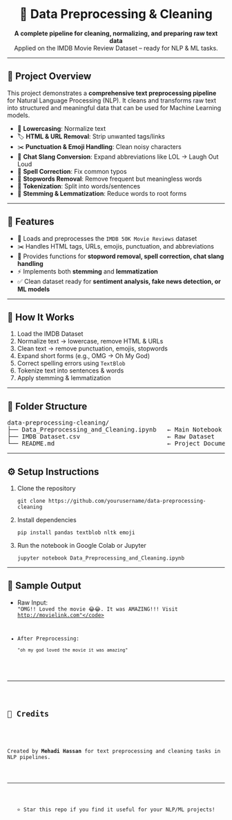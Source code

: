 <h1 align="center">🧹 Data Preprocessing & Cleaning</h1>

<p align="center">
  <strong>A complete pipeline for cleaning, normalizing, and preparing raw text data</strong><br>
  Applied on the IMDB Movie Review Dataset – ready for NLP & ML tasks.
</p>

<hr>

<h2>📌 Project Overview</h2>

<p>
This project demonstrates a <strong>comprehensive text preprocessing pipeline</strong> for Natural Language Processing (NLP).  
It cleans and transforms raw text into structured and meaningful data that can be used for Machine Learning models.
</p>

<ul>
  <li>🔡 <strong>Lowercasing</strong>: Normalize text</li>
  <li>🏷️ <strong>HTML & URL Removal</strong>: Strip unwanted tags/links</li>
  <li>✂️ <strong>Punctuation & Emoji Handling</strong>: Clean noisy characters</li>
  <li>💬 <strong>Chat Slang Conversion</strong>: Expand abbreviations like LOL → Laugh Out Loud</li>
  <li>🧠 <strong>Spell Correction</strong>: Fix common typos</li>
  <li>🛑 <strong>Stopwords Removal</strong>: Remove frequent but meaningless words</li>
  <li>🔎 <strong>Tokenization</strong>: Split into words/sentences</li>
  <li>🌱 <strong>Stemming & Lemmatization</strong>: Reduce words to root forms</li>
</ul>

<hr>

<h2>🚀 Features</h2>

<ul>
  <li>📂 Loads and preprocesses the <code>IMDB 50K Movie Reviews</code> dataset</li>
  <li>✂️ Handles HTML tags, URLs, emojis, punctuation, and abbreviations</li>
  <li>🧹 Provides functions for <strong>stopword removal, spell correction, chat slang handling</strong></li>
  <li>⚡ Implements both <strong>stemming</strong> and <strong>lemmatization</strong></li>
  <li>✅ Clean dataset ready for <strong>sentiment analysis, fake news detection, or ML models</strong></li>
</ul>

<hr>

<h2>🧠 How It Works</h2>

<ol>
  <li>Load the IMDB Dataset</li>
  <li>Normalize text → lowercase, remove HTML & URLs</li>
  <li>Clean text → remove punctuation, emojis, stopwords</li>
  <li>Expand short forms (e.g., OMG → Oh My God)</li>
  <li>Correct spelling errors using <code>TextBlob</code></li>
  <li>Tokenize text into sentences & words</li>
  <li>Apply stemming & lemmatization</li>
</ol>

<hr>

<h2>📂 Folder Structure</h2>

<pre>
data-preprocessing-cleaning/
├── Data_Preprocessing_and_Cleaning.ipynb   ← Main Notebook
├── IMDB Dataset.csv                        ← Raw Dataset
└── README.md                               ← Project Documentation
</pre>

<hr>

<h2>⚙️ Setup Instructions</h2>

<ol>
  <li>Clone the repository</li>
  
  <pre><code>git clone https://github.com/yourusername/data-preprocessing-cleaning</code></pre>

  <li>Install dependencies</li>

  <pre><code>pip install pandas textblob nltk emoji</code></pre>

  <li>Run the notebook in Google Colab or Jupyter</li>

  <pre><code>jupyter notebook Data_Preprocessing_and_Cleaning.ipynb</code></pre>
</ol>

<hr>

<h2>🧪 Sample Output</h2>

- Raw Input:  
  <code>"OMG!! Loved the movie 😂😂. It was AMAZING!!! Visit http://movielink.com"</code>  

- After Preprocessing:  
  <code>"oh my god loved the movie it was amazing"</code>  

<hr>

<h2>🙌 Credits</h2>

<p>
Created by <strong>Mehadi Hassan</strong> for text preprocessing and cleaning tasks in NLP pipelines.
</p>

<hr>

<p align="center">⭐ Star this repo if you find it useful for your NLP/ML projects!</p>
